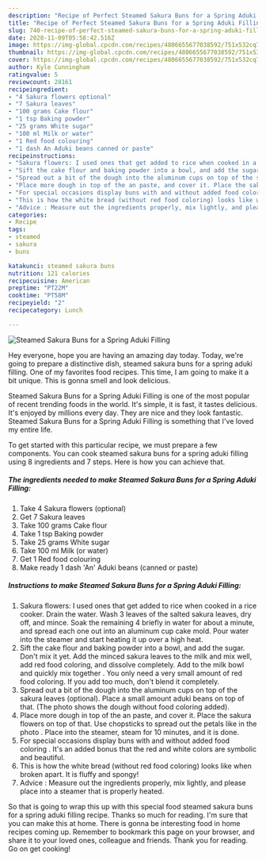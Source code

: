```yaml
---
description: "Recipe of Perfect Steamed Sakura Buns for a Spring Aduki Filling"
title: "Recipe of Perfect Steamed Sakura Buns for a Spring Aduki Filling"
slug: 740-recipe-of-perfect-steamed-sakura-buns-for-a-spring-aduki-filling
date: 2020-11-09T05:58:42.516Z
image: https://img-global.cpcdn.com/recipes/4806655677038592/751x532cq70/steamed-sakura-buns-for-a-spring-aduki-filling-recipe-main-photo.jpg
thumbnail: https://img-global.cpcdn.com/recipes/4806655677038592/751x532cq70/steamed-sakura-buns-for-a-spring-aduki-filling-recipe-main-photo.jpg
cover: https://img-global.cpcdn.com/recipes/4806655677038592/751x532cq70/steamed-sakura-buns-for-a-spring-aduki-filling-recipe-main-photo.jpg
author: Kyle Cunningham
ratingvalue: 5
reviewcount: 28161
recipeingredient:
- "4 Sakura flowers optional"
- "7 Sakura leaves"
- "100 grams Cake flour"
- "1 tsp Baking powder"
- "25 grams White sugar"
- "100 ml Milk or water"
- "1 Red food colouring"
- "1 dash An Aduki beans canned or paste"
recipeinstructions:
- "Sakura flowers: I used ones that get added to rice when cooked in a rice cooker. Drain the water. Wash 3 leaves of the salted sakura leaves, dry off, and mince. Soak the remaining 4 briefly in water for about a minute, and spread each one out into an aluminum cup cake mold. Pour water into the steamer and start heating it up over a high heat."
- "Sift the cake flour and baking powder into a bowl, and add the sugar. Don&#39;t mix it yet. Add the minced sakura leaves to the milk and mix well, add red food coloring, and dissolve completely. Add to the milk bowl and quickly mix together . You only need a very small amount of red food coloring. If you add too much, don&#39;t blend it completely."
- "Spread out a bit of the dough into the aluminum cups on top of the sakura leaves (optional). Place a small amount aduki beans on top of that. (The photo shows the dough without food coloring added)."
- "Place more dough in top of the an paste, and cover it. Place the sakura flowers on top of that. Use chopsticks to spread out the petals like in the photo . Place into the steamer, steam for 10 minutes, and it is done."
- "For special occasions display buns with and without added food coloring . It&#39;s an added bonus that the red and white colors are symbolic and beautiful."
- "This is how the white bread (without red food coloring) looks like when broken apart. It is fluffy and spongy!"
- "Advice : Measure out the ingredients properly, mix lightly, and please place into a steamer that is properly heated."
categories:
- Recipe
tags:
- steamed
- sakura
- buns

katakunci: steamed sakura buns 
nutrition: 121 calories
recipecuisine: American
preptime: "PT22M"
cooktime: "PT58M"
recipeyield: "2"
recipecategory: Lunch

---
```



![Steamed Sakura Buns for a Spring Aduki Filling](https://img-global.cpcdn.com/recipes/4806655677038592/751x532cq70/steamed-sakura-buns-for-a-spring-aduki-filling-recipe-main-photo.jpg)

Hey everyone, hope you are having an amazing day today. Today, we're going to prepare a distinctive dish, steamed sakura buns for a spring aduki filling. One of my favorites food recipes. This time, I am going to make it a bit unique. This is gonna smell and look delicious.

Steamed Sakura Buns for a Spring Aduki Filling is one of the most popular of recent trending foods in the world. It's simple, it is fast, it tastes delicious. It's enjoyed by millions every day. They are nice and they look fantastic. Steamed Sakura Buns for a Spring Aduki Filling is something that I've loved my entire life.




To get started with this particular recipe, we must prepare a few components. You can cook steamed sakura buns for a spring aduki filling using 8 ingredients and 7 steps. Here is how you can achieve that.

<!--inarticleads1-->

##### The ingredients needed to make Steamed Sakura Buns for a Spring Aduki Filling:

1. Take 4 Sakura flowers (optional)
1. Get 7 Sakura leaves
1. Take 100 grams Cake flour
1. Take 1 tsp Baking powder
1. Take 25 grams White sugar
1. Take 100 ml Milk (or water)
1. Get 1 Red food colouring
1. Make ready 1 dash &#39;An&#39; Aduki beans (canned or paste)




<!--inarticleads2-->

##### Instructions to make Steamed Sakura Buns for a Spring Aduki Filling:

1. Sakura flowers: I used ones that get added to rice when cooked in a rice cooker. Drain the water. Wash 3 leaves of the salted sakura leaves, dry off, and mince. Soak the remaining 4 briefly in water for about a minute, and spread each one out into an aluminum cup cake mold. Pour water into the steamer and start heating it up over a high heat.
1. Sift the cake flour and baking powder into a bowl, and add the sugar. Don&#39;t mix it yet. Add the minced sakura leaves to the milk and mix well, add red food coloring, and dissolve completely. Add to the milk bowl and quickly mix together . You only need a very small amount of red food coloring. If you add too much, don&#39;t blend it completely.
1. Spread out a bit of the dough into the aluminum cups on top of the sakura leaves (optional). Place a small amount aduki beans on top of that. (The photo shows the dough without food coloring added).
1. Place more dough in top of the an paste, and cover it. Place the sakura flowers on top of that. Use chopsticks to spread out the petals like in the photo . Place into the steamer, steam for 10 minutes, and it is done.
1. For special occasions display buns with and without added food coloring . It&#39;s an added bonus that the red and white colors are symbolic and beautiful.
1. This is how the white bread (without red food coloring) looks like when broken apart. It is fluffy and spongy!
1. Advice : Measure out the ingredients properly, mix lightly, and please place into a steamer that is properly heated.




So that is going to wrap this up with this special food steamed sakura buns for a spring aduki filling recipe. Thanks so much for reading. I'm sure that you can make this at home. There is gonna be interesting food in home recipes coming up. Remember to bookmark this page on your browser, and share it to your loved ones, colleague and friends. Thank you for reading. Go on get cooking!
